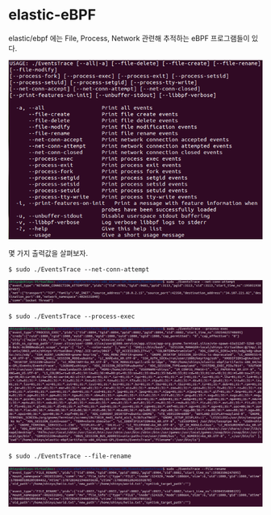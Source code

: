# elastic-eBPF

elastic/ebpf 에는 File, Process, Network 관련해 추적하는 eBPF 프로그램들이 있다.

<img src="../../.picture/elastic-man.PNG" />

몇 가지 출력값을 살펴보자.

```
$ sudo ./EventsTrace --net-conn-attempt
```
<img src="../../.picture/elastic--net-conn-attempt-출력화면.PNG" />



```
$ sudo ./EventsTrace --process-exec
```
<img src="../../.picture/elastic--process-exec-출력화면.PNG" />



```
$ sudo ./EventsTrace --file-rename
```
<img src="../../.picture/elastic-file-rename-출력화면.PNG" />
